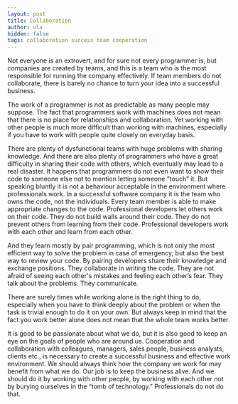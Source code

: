 ```yaml
---
layout: post
title: Collaboration
author: ula
hidden: false
tags: collaboration success team cooperation 
---
```


Not everyone is an extrovert, and for sure not every programmer is, but companies are created by teams, and this is a team who is the most responsible for running the company effectively. If team members do not collaborate, there is barely no chance to turn your idea into a successful business. 

The work of a programmer is not as predictable as many people may suppose. The fact that programmers work with machines does not mean that there is no place for relationships and collaboration. Yet working with other people is much more difficult than working with machines, especially if you have to work with people quite closely on everyday basis. 

There are plenty of dysfunctional teams with huge problems with sharing knowledge. And there are also plenty of programmers who have a great difficulty in sharing their code with others, which eventually may lead to a real disaster. It happens that programmers do not even want to show their code to someone else not to mention letting someone ”touch” it. But speaking bluntly it is not a behaviour acceptable in the environment where professionals work. In a successful software company it is the team who owns the code, not the individuals. Every team member is able to make appropriate changes to the code. Professional developers let others work on their code. They do not build walls around their code. They do not prevent others from learning from their code. Professional developers work with each other and learn from each other. 

And they learn mostly by pair programming, which is not only the most efficient way to solve the problem in case of emergency, but also the best way to review your code. By pairing developers share their knowledge and exchange positions. They collaborate in writing the code. They are not afraid of seeing each other's mistakes and feeling each other’s fear. They talk about the problems. They communicate. 

There are surely times while working alone is the right thing to do, especially when you have to think deeply about the problem or when the task is trivial enough to do it on your own. But always keep in mind that the fact you work better alone does not mean that the whole team works better. 

It is good to be passionate about what we do,  but it is also good to keep an eye on the goals of people who are around us. Cooperation and collaboration with colleagues, managers, sales people, business analysts, clients etc., is necessary to create a successful business and effective work environment. We should always think how the company we work for may benefit from what we do. Our job is to keep the business alive. And we should do it by working with other people, by working with each other not by burying ourselves in the “tomb of technology.” Professionals do not do that. 


